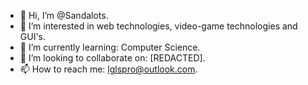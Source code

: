 - 👋 Hi, I’m @Sandalots.
- 👀 I’m interested in web technologies, video-game technologies and GUI's. 
- 🌱 I’m currently learning: Computer Science.
- 💞️ I’m looking to collaborate on: [REDACTED].
- 📫 How to reach me: lglspro@outlook.com.

<!---
Sandalots/Sandalots is a ✨ special ✨ repository because its `README.md` (this file) appears on your GitHub profile.
You can click the Preview link to take a look at your changes.
--->
